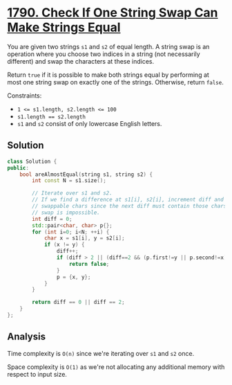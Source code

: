 # [1790. Check If One String Swap Can Make Strings Equal](https://leetcode.com/problems/check-if-one-string-swap-can-make-strings-equal)

You are given two strings `s1` and `s2` of equal length. A string swap is an
operation where you choose two indices in a string (not necessarily different)
and swap the characters at these indices.

Return `true` if it is possible to make both strings equal by performing at most
one string swap on exactly one of the strings. Otherwise, return `false`.

Constraints:

* `1 <= s1.length, s2.length <= 100`
* `s1.length == s2.length`
* `s1` and `s2` consist of only lowercase English letters.

## Solution

```c++
class Solution {
public:
    bool areAlmostEqual(string s1, string s2) {
        int const N = s1.size();

        // Iterate over s1 and s2.
        // If we find a difference at s1[i], s2[i], increment diff and store the
        // swappable chars since the next diff must contain those chars else one
        // swap is impossible.
        int diff = 0;
        std::pair<char, char> p{};
        for (int i=0; i<N; ++i) {
            char x = s1[i], y = s2[i];
            if (x != y) {
                diff++;
                if (diff > 2 || (diff==2 && (p.first!=y || p.second!=x))) {
                    return false;
                }
                p = {x, y};
            }
        }

        return diff == 0 || diff == 2;
    }
};
```

## Analysis

Time complexity is `O(n)` since we're iterating over `s1` and `s2` once.

Space complexity is `O(1)` as we're not allocating any additional memory with
respect to input size.
